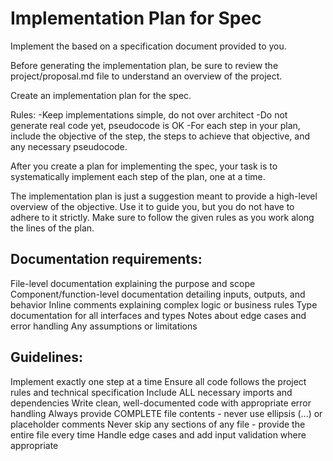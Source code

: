 # Implementation Plan for Spec
Implement the based on a specification document provided to you.

Before generating the implementation plan, be sure to review the project/proposal.md file to understand an overview of the project.

Create an implementation plan for the spec.

Rules: 
-Keep implementations simple, do not over architect 
-Do not generate real code yet, pseudocode is OK
-For each step in your plan, include the objective of the step, the steps to achieve that objective, and any necessary pseudocode.

After you create a plan for implementing the spec, your task is to systematically implement each step of the plan, one at a time.

The implementation plan is just a suggestion meant to provide a high-level overview of the objective. Use it to guide you, but you do not have to adhere to it strictly. Make sure to follow the given rules as you work along the lines of the plan.

## Documentation requirements:

File-level documentation explaining the purpose and scope
Component/function-level documentation detailing inputs, outputs, and behavior
Inline comments explaining complex logic or business rules
Type documentation for all interfaces and types
Notes about edge cases and error handling
Any assumptions or limitations

## Guidelines:

Implement exactly one step at a time
Ensure all code follows the project rules and technical specification
Include ALL necessary imports and dependencies
Write clean, well-documented code with appropriate error handling
Always provide COMPLETE file contents - never use ellipsis (...) or placeholder comments
Never skip any sections of any file - provide the entire file every time
Handle edge cases and add input validation where appropriate